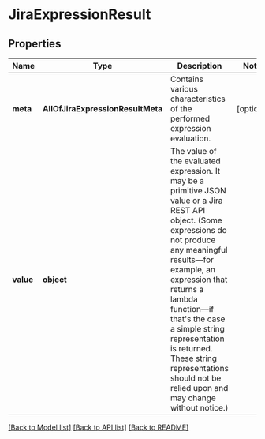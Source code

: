 # JiraExpressionResult

## Properties
Name | Type | Description | Notes
------------ | ------------- | ------------- | -------------
**meta** | **AllOfJiraExpressionResultMeta** | Contains various characteristics of the performed expression evaluation. | [optional] 
**value** | **object** | The value of the evaluated expression. It may be a primitive JSON value or a Jira REST API object. (Some expressions do not produce any meaningful results—for example, an expression that returns a lambda function—if that&#x27;s the case a simple string representation is returned. These string representations should not be relied upon and may change without notice.) | 

[[Back to Model list]](../README.md#documentation-for-models) [[Back to API list]](../README.md#documentation-for-api-endpoints) [[Back to README]](../README.md)


